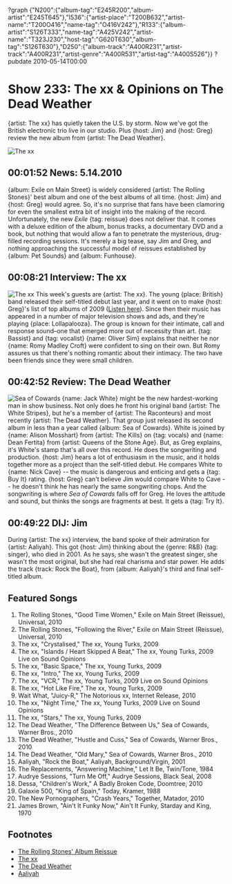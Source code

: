 ?graph {"N200":{"album-tag":"E245R200","album-artist":"E245T645"},"I536":{"artist-place":"T200B632","artist-name":"T200O416","name-tag":"O416V242"},"R133":{"album-artist":"S126T333","name-tag":"A425V242","artist-name":"T323J230","host-tag":"G620T630","album-tag":"S126T630"},"D250":{"album-track":"A400R231","artist-track":"A400R231","artist-genre":"A400R531","artist-tag":"A400S526"}}
?pubdate 2010-05-14T00:00

# Show 233: The xx & Opinions on The Dead Weather 
{artist: The xx} has quietly taken the U.S. by storm. Now we've got the British electronic trio live in our studio. Plus {host: Jim} and {host: Greg} review the new album from {artist: The Dead Weather}.

![The xx](http://static.soundopinions.org/images/2010/thexx/1.jpg)

## 00:01:52 News: 5.14.2010
{album: Exile on Main Street} is widely considered {artist: The Rolling Stones}' best album and one of the best albums of all time. {host: Jim} and {host: Greg} would agree. So, it's no surprise that fans have been clamoring for even the smallest extra bit of insight into the making of the record. Unfortunately, the new *Exile* {tag: reissue} does not deliver that. It comes with a deluxe edition of the album, bonus tracks, a documentary DVD and a book, but nothing that would allow a fan to penetrate the mysterious, drug-filled recording sessions. It's merely a big tease, say Jim and Greg, and nothing approaching the successful model of reissues established by {album: Pet Sounds} and {album: Funhouse}.

## 00:08:21 Interview: The xx
![The xx](http://static.soundopinions.org/images/2010/thexx/thexx.jpg)
This week's guests are {artist: The xx}. The young {place: British} band released their self-titled debut last year, and it went on to make {host: Greg}'s list of top albums of 2009 ([Listen here](/show/211/)). Since then their music has appeared in a number of major television shows and ads, and they're playing {place: Lollapalooza}. The group is known for their intimate, call and response sound–one that emerged more out of necessity than art. {tag: Bassist} and {tag: vocalist} {name: Oliver Sim} explains that neither he nor {name: Romy Madley Croft} were confident to sing on their own. But Romy assures us that there's nothing romantic about their intimacy. The two have been friends since they were small children. 

## 00:42:52 Review: The Dead Weather
![Sea of Cowards](http://is1.mzstatic.com/image/thumb/Music/v4/f0/3e/23/f03e23f3-290d-35f4-fa5a-c0df65a2cd95/source/600x600bb.jpg "307168816/364908824")
{name: Jack White} might be the new hardest-working man in show business. Not only does he front his original band {artist: The White Stripes}, but he's a member of {artist: The Raconteurs} and most recently {artist: The Dead Weather}. That group just released its second album in less than a year called {album: Sea of Cowards}. White is joined by {name: Alison Mosshart} from {artist: The Kills} on {tag: vocals} and {name: Dean Fertita} from {artist: Queens of the Stone Age}. But, as Greg explains, it's White's stamp that's all over this record. He does the songwriting and production. {host: Jim} hears a lot of enthusiasm in the music, and it holds together more as a project than the self-titled debut. He compares White to {name: Nick Cave} -- the music is dangerous and enticing and gets a {tag: Buy It} rating. {host: Greg} can't believe Jim would compare White to Cave -- he doesn't think he has nearly the same songwriting chops. And the songwriting is where *Sea of Cowards* falls off for Greg. He loves the attitude and sound, but thinks the songs are fragments at best. It gets a {tag: Try It}.

## 00:49:22 DIJ: Jim
During {artist: The xx} interview, the band spoke of their admiration for {artist: Aaliyah}. This got {host: Jim} thinking about the {genre: R&B} {tag: singer}, who died in 2001. As he says, she wasn't the greatest singer, she wasn't the most original, but she had real charisma and star power. He adds the track {track: Rock the Boat}, from {album: Aaliyah}'s third and final self-titled album.

## Featured Songs
1. The Rolling Stones, "Good Time Women," Exile on Main Street (Reissue), Universal, 2010
2. The Rolling Stones, "Following the River," Exile on Main Street (Reissue), Universal, 2010
3. The xx, "Crystalised," The xx, Young Turks, 2009
4. The xx, "Islands / Heart Skipped A Beat," The xx, Young Turks, 2009 Live on Sound Opinions
5. The xx, "Basic Space," The xx, Young Turks, 2009
6. The xx, "Intro," The xx, Young Turks, 2009
7. The xx, "VCR," The xx, Young Turks, 2009 Live on Sound Opinions
8. The xx, "Hot Like Fire," The xx, Young Turks, 2009
9. Wait What, "Juicy-R," The Notorious xx, Internet Release, 2010
10. The xx, "Night Time," The xx, Young Turks, 2009 Live on Sound Opinions
11. The xx, "Stars," The xx, Young Turks, 2009
12. The Dead Weather, "The Difference Between Us," Sea of Cowards, Warner Bros., 2010
13. The Dead Weather, "Hustle and Cuss," Sea of Cowards, Warner Bros., 2010
14. The Dead Weather, "Old Mary," Sea of Cowards, Warner Bros., 2010
15. Aaliyah, "Rock the Boat," Aaliyah, Background/Virgin, 2001
16. The Replacements, "Answering Machine," Let It Be, Twin/Tone, 1984
17. Audrye Sessions, "Turn Me Off," Audrye Sessions, Black Seal, 2008
18. Dessa, "Children's Work," A Badly Broken Code, Doomtree, 2010
19. Galaxie 500, "King of Spain," Today, Kramer, 1988
20. The New Pornographers, "Crash Years," Together, Matador, 2010
21. James Brown, "Ain't It Funky Now," Ain't It Funky, Starday and King, 1970

## Footnotes
- [The Rolling Stones' Album Reissue](http://www.rollingstone.com/music/news/the-secrets-behind-the-rolling-stones-exile-on-main-street-reissue-20100309)
- [The xx](http://thexx.info/)
- [The Dead Weather](http://www.thedeadweather.com/)
- [Aaliyah](http://www.aaliyah.com/)
